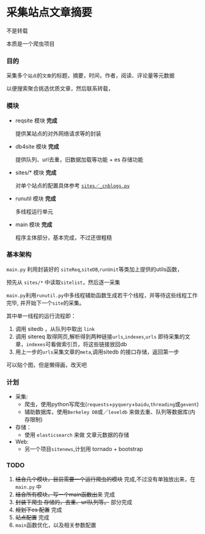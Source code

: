 # 采集站点文章摘要
  不是转载
  
  本质是一个爬虫项目
  
### 目的 
  
  采集多个`站点`的`文章`的标题，摘要，时间，作者，阅读、评论量等元数据
  
  以便搜索聚合挑选优质文章，然后联系转载，
  
### 模块
 -  reqsite 模块 **完成**
 
    提供某站点的对外网络请求等的封装
 -  db4site 模块 **完成**
    
    提供队列、url去重，旧数据加载等功能 + es 存储功能
 -  sites/* 模块 **完成**
    
    对单个站点的配置具体参考 [`sites／_cnblogs.py`](./sites/_cnblogs.py)
 -  runutil 模块 **完成**
   
    多线程运行单元
   
 -  main  模块 **完成**
   
    程序主体部分，基本完成，不过还很粗糙

### 基本架构

   `main.py` 利用封装好的 `siteReq`,`siteDB`,`runUnit`等类加上提供的utils函数，
   
   预先从 `sites/*` 中读取`sitelist`，然后逐一采集

   `main.py`利用`runutil.py`中多线程辅助函数生成若干个线程，并等待这些线程工作完毕,
    并开始下一个`site`的采集。
   
   其中单一线程的运行流程即：
   
   1. 调用 sitedb ，从队列中取出 `link`
   2. 调用 sitereq 取得网页,解析得到两种链接`urls`,`indexes`,`urls` 即待采集的文章，`indexes`可看做索引页，将这些链接放回db
   3. 用上一步的`urls`采集文章的`meta`,调用sitedb 的接口存储，返回第一步

可以贴个图，但是懒得画，改天吧


### 计划
  
  - 采集:
     * 爬虫，使用python写爬虫(`requests`+`pyquery`+`baidu`,`threading`或`gevent`)
     * 辅助数据库，使用`Berkeley DB`或／`leveldb` 来做去重、队列等数据库(内存限制)
  - 存储：
     * 使用 `elasticsearch` 来做 文章元数据的存储
  - Web:
     * 另一个项目`sitenews`,计划用 tornado + bootstrap


### TODO

  1. <s>结合几个模块，目前需要一个运行爬虫的模块</s> 完成,不过没有单独放出来，在`main.py` 中
  2. <s>结合所有模块，写一个main函数出来</s> 完成
  3. <s>封装下爬虫 存储的，去重、url队列等。</s> 部分完成
  4. <s>规划下es 配置</s> 完成
  5. <s>站点配置</s> 完成
  6. `main`函数优化，以及相关参数配置
  